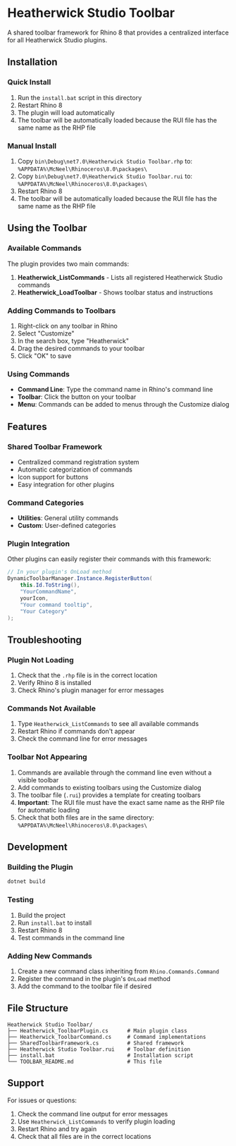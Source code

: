 # Heatherwick Studio Toolbar

A shared toolbar framework for Rhino 8 that provides a centralized interface for all Heatherwick Studio plugins.

## Installation

### Quick Install
1. Run the `install.bat` script in this directory
2. Restart Rhino 8
3. The plugin will load automatically
4. The toolbar will be automatically loaded because the RUI file has the same name as the RHP file

### Manual Install
1. Copy `bin\Debug\net7.0\Heatherwick Studio Toolbar.rhp` to:
   `%APPDATA%\McNeel\Rhinoceros\8.0\packages\`
2. Copy `bin\Debug\net7.0\Heatherwick Studio Toolbar.rui` to:
   `%APPDATA%\McNeel\Rhinoceros\8.0\packages\`
3. Restart Rhino 8
4. The toolbar will be automatically loaded because the RUI file has the same name as the RHP file

## Using the Toolbar

### Available Commands

The plugin provides two main commands:

1. **Heatherwick_ListCommands** - Lists all registered Heatherwick Studio commands
2. **Heatherwick_LoadToolbar** - Shows toolbar status and instructions

### Adding Commands to Toolbars

1. Right-click on any toolbar in Rhino
2. Select "Customize"
3. In the search box, type "Heatherwick"
4. Drag the desired commands to your toolbar
5. Click "OK" to save

### Using Commands

- **Command Line**: Type the command name in Rhino's command line
- **Toolbar**: Click the button on your toolbar
- **Menu**: Commands can be added to menus through the Customize dialog

## Features

### Shared Toolbar Framework
- Centralized command registration system
- Automatic categorization of commands
- Icon support for buttons
- Easy integration for other plugins

### Command Categories
- **Utilities**: General utility commands
- **Custom**: User-defined categories

### Plugin Integration
Other plugins can easily register their commands with this framework:

```csharp
// In your plugin's OnLoad method
DynamicToolbarManager.Instance.RegisterButton(
    this.Id.ToString(),
    "YourCommandName",
    yourIcon,
    "Your command tooltip",
    "Your Category"
);
```

## Troubleshooting

### Plugin Not Loading
1. Check that the `.rhp` file is in the correct location
2. Verify Rhino 8 is installed
3. Check Rhino's plugin manager for error messages

### Commands Not Available
1. Type `Heatherwick_ListCommands` to see all available commands
2. Restart Rhino if commands don't appear
3. Check the command line for error messages

### Toolbar Not Appearing
1. Commands are available through the command line even without a visible toolbar
2. Add commands to existing toolbars using the Customize dialog
3. The toolbar file (`.rui`) provides a template for creating toolbars
4. **Important**: The RUI file must have the exact same name as the RHP file for automatic loading
5. Check that both files are in the same directory: `%APPDATA%\McNeel\Rhinoceros\8.0\packages\`

## Development

### Building the Plugin
```bash
dotnet build
```

### Testing
1. Build the project
2. Run `install.bat` to install
3. Restart Rhino 8
4. Test commands in the command line

### Adding New Commands
1. Create a new command class inheriting from `Rhino.Commands.Command`
2. Register the command in the plugin's `OnLoad` method
3. Add the command to the toolbar file if desired

## File Structure

```
Heatherwick Studio Toolbar/
├── Heatherwick_ToolbarPlugin.cs      # Main plugin class
├── Heatherwick_ToolbarCommand.cs     # Command implementations
├── SharedToolbarFramework.cs         # Shared framework
├── Heatherwick Studio Toolbar.rui    # Toolbar definition
├── install.bat                       # Installation script
└── TOOLBAR_README.md                 # This file
```

## Support

For issues or questions:
1. Check the command line output for error messages
2. Use `Heatherwick_ListCommands` to verify plugin loading
3. Restart Rhino and try again
4. Check that all files are in the correct locations 